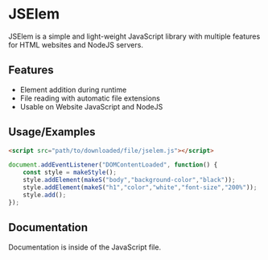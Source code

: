 # JSElem

JSElem is a simple and light-weight JavaScript library with multiple features for HTML websites and NodeJS servers.




## Features

- Element addition during runtime
- File reading with automatic file extensions
- Usable on Website JavaScript and NodeJS


## Usage/Examples
```html
<script src="path/to/downloaded/file/jselem.js"></script>
```
```javascript
document.addEventListener("DOMContentLoaded", function() {
    const style = makeStyle();
    style.addElement(makeS("body","background-color","black"));
    style.addElement(makeS("h1","color","white","font-size","200%"));
    style.add();
});
```


## Documentation

Documentation is inside of the JavaScript file.